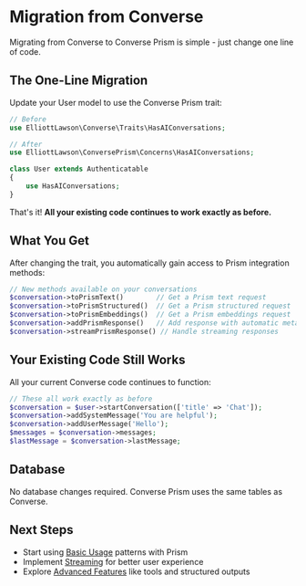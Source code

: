 # Migration from Converse

Migrating from Converse to Converse Prism is simple - just change one line of code.

## The One-Line Migration

Update your User model to use the Converse Prism trait:

```php
// Before
use ElliottLawson\Converse\Traits\HasAIConversations;

// After
use ElliottLawson\ConversePrism\Concerns\HasAIConversations;

class User extends Authenticatable
{
    use HasAIConversations;
}
```

That's it! **All your existing code continues to work exactly as before.**

## What You Get

After changing the trait, you automatically gain access to Prism integration methods:

```php
// New methods available on your conversations
$conversation->toPrismText()        // Get a Prism text request
$conversation->toPrismStructured()  // Get a Prism structured request
$conversation->toPrismEmbeddings()  // Get a Prism embeddings request
$conversation->addPrismResponse()   // Add response with automatic metadata
$conversation->streamPrismResponse() // Handle streaming responses
```

## Your Existing Code Still Works

All your current Converse code continues to function:

```php
// These all work exactly as before
$conversation = $user->startConversation(['title' => 'Chat']);
$conversation->addSystemMessage('You are helpful');
$conversation->addUserMessage('Hello');
$messages = $conversation->messages;
$lastMessage = $conversation->lastMessage;
```

## Database

No database changes required. Converse Prism uses the same tables as Converse.

## Next Steps

- Start using [Basic Usage](basic-usage.md) patterns with Prism
- Implement [Streaming](streaming.md) for better user experience
- Explore [Advanced Features](advanced-features.md) like tools and structured outputs 